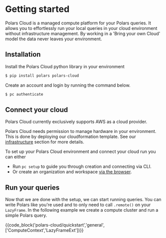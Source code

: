 # Getting started

Polars Cloud is a managed compute platform for your Polars queries. It allows you to effortlessly
run your local queries in your cloud environment without infrastructure management. By working in a
'Bring your own Cloud' model the data never leaves your environment.

## Installation

Install the Polars Cloud python library in your environment

```bash
$ pip install polars polars-cloud
```

Create an account and login by running the command below.

```bash
$ pc authenticate
```

## Connect your cloud

Polars Cloud currently exclusively supports AWS as a cloud provider.

Polars Cloud needs permission to manage hardware in your environment. This is done by deploying our
cloudformation template. See our [infrastructure](providers/aws/infra.md) section for more details.

To set up your Polars Cloud environment and connect your cloud run you can either

- Run `pc setup` to guide you through creation and connecting via CLI.
- Or create an organization and workspace
  [via the browser](https://cloud.pola.rs/portal/5f9c09/dbe6d9/dashboard).

## Run your queries

Now that we are done with the setup, we can start running queries. You can write Polars like you're
used and to only need to call `.remote()` on your `LazyFrame`. In the following example we create a
compute cluster and run a simple Polars query.

{{code_block('polars-cloud/quickstart','general',['ComputeContext','LazyFrameExt'])}}
